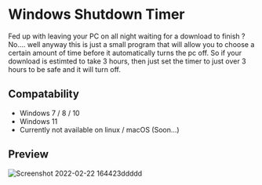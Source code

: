 # Windows Shutdown Timer
Fed up with leaving your PC on all night waiting for a download to finish ? No.... well anyway this is just a small program that will
allow you to choose a certain amount of time before it automatically turns the pc off. So if your download is estimted to take 3 hours,
then just set the timer to just over 3 hours to be safe and it will turn off.

## Compatability
- Windows 7 / 8 / 10
- Windows 11
- Currently not available on linux / macOS (Soon...)

## Preview
![Screenshot 2022-02-22 164423ddddd](https://user-images.githubusercontent.com/23617317/155178536-2f450b5f-bb8e-43e7-9c53-5238c485a5c0.png)
